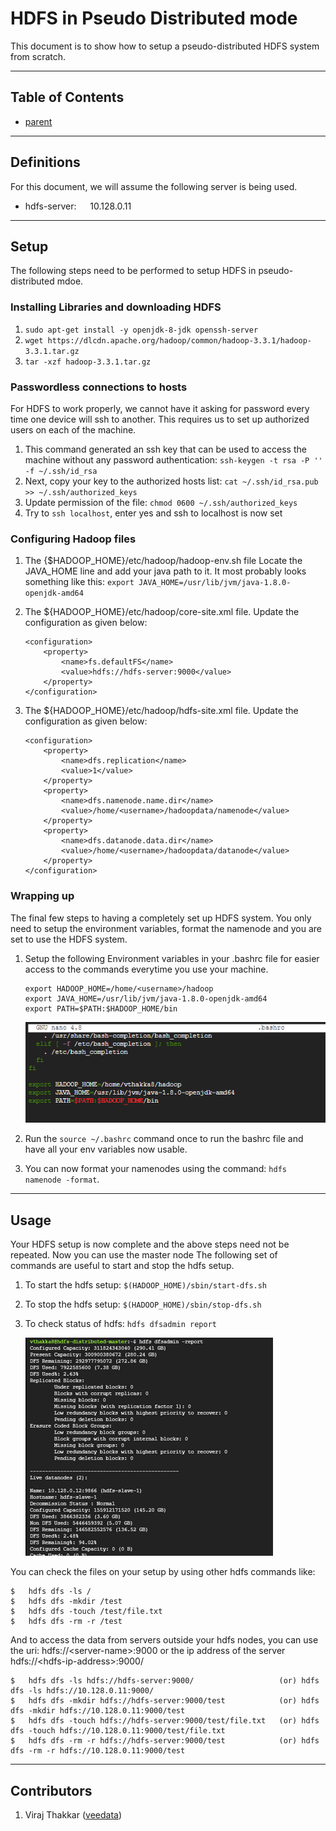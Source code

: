 # HDFS in Pseudo Distributed mode

This document is to show how to setup a pseudo-distributed HDFS system from scratch. 

---

## Table of Contents

+ [parent](./../HDFS/)

----

## Definitions
For this document, we will assume the following server is being used.
+	hdfs-server: &emsp; 10.128.0.11

---

## Setup
The following steps need to be performed to setup HDFS in pseudo-distributed mdoe.

### Installing Libraries and downloading HDFS
1.	`sudo apt-get install -y openjdk-8-jdk openssh-server`
2.	`wget https://dlcdn.apache.org/hadoop/common/hadoop-3.3.1/hadoop-3.3.1.tar.gz`
3.	`tar -xzf hadoop-3.3.1.tar.gz`


### Passwordless connections to hosts
For HDFS to work properly, we cannot have it asking for password every time one device will ssh to another. This requires us to set up authorized users on each of the machine.
1.	This command generated an ssh key that can be used to access the machine without any password authentication: `ssh-keygen -t rsa -P '' -f ~/.ssh/id_rsa`
2.	Next, copy your key to the authorized hosts list: `cat ~/.ssh/id_rsa.pub >> ~/.ssh/authorized_keys`
3.	Update permission of the file: `chmod 0600 ~/.ssh/authorized_keys`
4.  Try to `ssh localhost`, enter yes and ssh to localhost is now set 

### Configuring Hadoop files
1.	The {$HADOOP_HOME}/etc/hadoop/hadoop-env.sh file
Locate the JAVA_HOME line and add your java path to it. It most probably looks something like this: `export JAVA_HOME=/usr/lib/jvm/java-1.8.0-openjdk-amd64`

2.	The ${HADOOP_HOME}/etc/hadoop/core-site.xml file. Update the configuration as given below:
    ```
    <configuration>
        <property>
            <name>fs.defaultFS</name>
            <value>hdfs://hdfs-server:9000</value>
        </property>
    </configuration>
    ```
3. The ${HADOOP_HOME}/etc/hadoop/hdfs-site.xml file. Update the configuration as given below:
    ```
    <configuration>
        <property>
            <name>dfs.replication</name>
            <value>1</value>
        </property>
        <property>
            <name>dfs.namenode.name.dir</name>
            <value>/home/<username>/hadoopdata/namenode</value>
        </property>
        <property>
            <name>dfs.datanode.data.dir</name>
            <value>/home/<username>/hadoopdata/datanode</value>
        </property>
    </configuration>
    ```

### Wrapping up
The final few steps to having a completely set up HDFS system. You only need to setup the environment variables, format the namenode and you are set to use the HDFS system.
1.	Setup the following Environment variables in your .bashrc file for easier access to the commands everytime you use your machine.
    ```
    export HADOOP_HOME=/home/<username>/hadoop
    export JAVA_HOME=/usr/lib/jvm/java-1.8.0-openjdk-amd64
    export PATH=$PATH:$HADOOP_HOME/bin
    ```

    ![bashrc](./media/hdfs-bashrc.png)

2. Run the `source ~/.bashrc` command once to run the bashrc file and have all your env variables now usable.
3.	You can now format your namenodes using the command: `hdfs namenode -format`.

---

## Usage

Your HDFS setup is now complete and the above steps need not be repeated. Now you can use the master node The following set of commands are useful to start and stop the hdfs setup.
1.	To start the hdfs setup: `$(HADOOP_HOME)/sbin/start-dfs.sh` 
2.	To stop the hdfs setup: `$(HADOOP_HOME)/sbin/stop-dfs.sh`
3.	To check status of hdfs: `hdfs dfsadmin report`

    ![HDFS status report](./media/hdfs-status.png) 

You can check the files on your setup by using other hdfs commands like:
```
$	hdfs dfs -ls /
$	hdfs dfs -mkdir /test
$	hdfs dfs -touch /test/file.txt
$	hdfs dfs -rm -r /test
```

And to access the data from servers outside your hdfs nodes, you can use the uri: hdfs://\<server-name>:9000 or the ip address of the server hdfs://\<hdfs-ip-address>:9000/
```
$	hdfs dfs -ls hdfs://hdfs-server:9000/                   (or) hdfs dfs -ls hdfs://10.128.0.11:9000/
$	hdfs dfs -mkdir hdfs://hdfs-server:9000/test            (or) hdfs dfs -mkdir hdfs://10.128.0.11:9000/test
$	hdfs dfs -touch hdfs://hdfs-server:9000/test/file.txt   (or) hdfs dfs -touch hdfs://10.128.0.11:9000/test/file.txt
$	hdfs dfs -rm -r hdfs://hdfs-server:9000/test            (or) hdfs dfs -rm -r hdfs://10.128.0.11:9000/test
```

---

## Contributors
1. Viraj Thakkar ([veedata](github.com/veedata))
